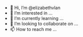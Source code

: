 - 👋 Hi, I’m @elizabethvlan
- 👀 I’m interested in ...
- 🌱 I’m currently learning ...
- 💞️ I’m looking to collaborate on ...
- 📫 How to reach me ...

<!---
elizabethvlan/elizabethvlan is a ✨ special ✨ repository because its `README.md` (this file) appears on your GitHub profile.
You can click the Preview link to take a look at your changes.
--->
